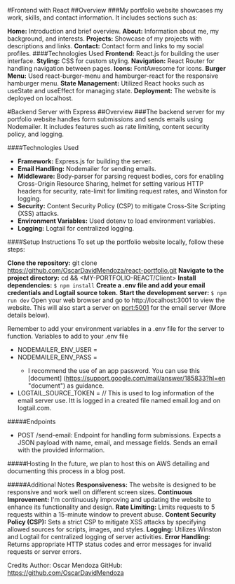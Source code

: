 #Frontend with React
##Overview
###My portfolio website showcases my work, skills, and contact information. It includes sections such as:

**Home:** Introduction and brief overview.
**About:** Information about me, my background, and interests.
**Projects:** Showcase of my projects with descriptions and links.
**Contact:** Contact form and links to my social profiles.
####Technologies Used
**Frontend:** React.js for building the user interface.
**Styling:** CSS for custom styling.
**Navigation:** React Router for handling navigation between pages.
**Icons:** FontAwesome for icons.
**Burger Menu:** Used react-burger-menu and hamburger-react for the responsive hamburger menu.
**State Management:** Utilized React hooks such as useState and useEffect for managing state.
**Deployment:** The website is deployed on localhost.

#Backend Server with Express
##Overview
###The backend server for my portfolio website handles form submissions and sends emails using Nodemailer. It includes features such as rate limiting, content security policy, and logging.

####Technologies Used

- **Framework:** Express.js for building the server.
- **Email Handling:** Nodemailer for sending emails.
- **Middleware:** Body-parser for parsing request bodies, cors for enabling Cross-Origin Resource Sharing, helmet for setting various HTTP headers for security, rate-limit for limiting request rates, and Winston for logging.
- **Security:** Content Security Policy (CSP) to mitigate Cross-Site Scripting (XSS) attacks.
- **Environment Variables:** Used dotenv to load environment variables.
- **Logging:** Logtail for centralized logging.

####Setup Instructions
To set up the portfolio website locally, follow these steps:

**Clone the repository:** git clone <https://github.com/OscarDavidMendoza/react-portfolio.git>
**Navigate to the project directory:** cd <MY-PORTFOLIO-REACT> && <MY-PORTFOLIO-REACT/Client>
**Install dependencies:** `$ npm install`
**Create a .env file and add your email credentials and Logtail source token.**
**Start the development server:** `$ npm run dev`
Open your web browser and go to http://localhost:3001 to view the website. This will also start a server on [port:5001](http://localhost:5001.) for the email server (More details below).

Remember to add your environment variables in a .env file for the server to function.
Variables to add to your .env file

- NODEMAILER_ENV_USER =<your email address>
- NODEMAILER_ENV_PASS =<your email password>
  - I recommend the use of an app password. You can use this [document] (https://support.google.com/mail/answer/185833?hl=en "document") as guidance.
- LOGTAIL_SOURCE_TOKEN =<your logtail token from logtail.com> // This is used to log information of the email server use. Itt is logged in a created file named email.log and on logtail.com.

#####Endpoints

- POST /send-email: Endpoint for handling form submissions. Expects a JSON payload with name, email, and message fields. Sends an email with the provided information.

#####Hosting
In the future, we plan to host this on AWS detailing and documenting this process in a blog post.

#####Additional Notes
**Responsiveness:** The website is designed to be responsive and work well on different screen sizes.
**Continuous Improvement:** I'm continuously improving and updating the website to enhance its functionality and design.
**Rate Limiting:** Limits requests to 5 requests within a 15-minute window to prevent abuse.
**Content Security Policy (CSP):** Sets a strict CSP to mitigate XSS attacks by specifying allowed sources for scripts, images, and styles.
**Logging:** Utilizes Winston and Logtail for centralized logging of server activities.
**Error Handling:** Returns appropriate HTTP status codes and error messages for invalid requests or server errors.

Credits
Author: Oscar Mendoza
GitHub: https://github.com/OscarDavidMendoza
